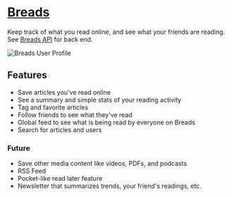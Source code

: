 # [Breads](https://www.breads.io/)

Keep track of what you read online, and see what your friends are reading. See [Breads API](https://github.com/aTmb405/breads-server) for back end.

![Breads User Profile](https://i.ibb.co/bL4cDmt/Screen-Shot-2020-11-17-at-7-31-56-PM.png)

## Features

* Save articles you've read online
* See a summary and simple stats of your reading activity
* Tag and favorite articles
* Follow friends to see what they've read
* Global feed to see what is being read by everyone on Breads
* Search for articles and users

### Future

* Save other media content like videos, PDFs, and podcasts
* RSS Feed
* Pocket-like read later feature
* Newsletter that summarizes trends, your friend's readings, etc.

